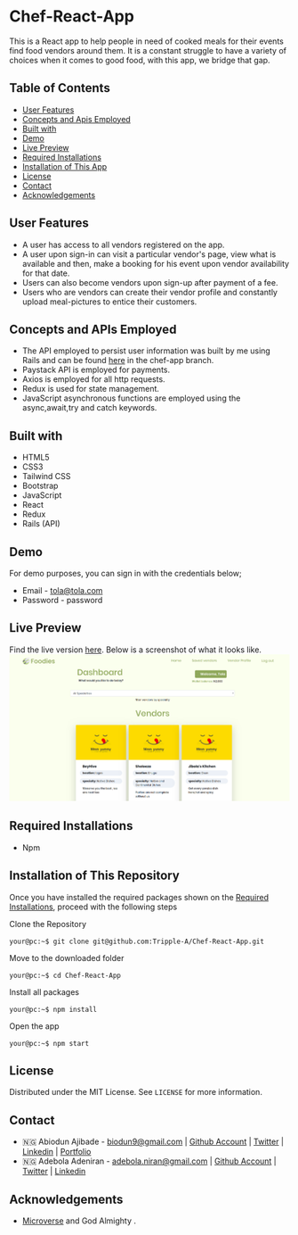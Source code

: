 # Chef-React-App

This is a React app to help people in need of cooked meals for their events find food vendors around them. It is a constant struggle to have a variety of choices when it comes to good food, with this app, we bridge that gap.

## Table of Contents

- [User Features](#user-features)
- [Concepts and Apis Employed](#concepts-and-apis-employed)
- [Built with](#built-with)
- [Demo](#demo)
- [Live Preview](#live-preview)
- [Required Installations](#required-installations)
- [Installation of This App](#instalation)
- [License](#license)
- [Contact](#contact)
- [Acknowledgements](#acknowledgements)

<!-- User features -->

## User Features

- A user has access to all vendors registered on the app.
- A user upon sign-in can visit a particular vendor's page, view what is available and then, make a booking for his event upon vendor availability for that date.
- Users can also become vendors upon sign-up after payment of a fee.
- Users who are vendors can create their vendor profile and constantly upload meal-pictures to entice their customers.

<!-- concepts and apis employed -->

## Concepts and APIs Employed

- The API employed to persist user information was built by me using Rails and can be found [here](https://github.com/Tripple-A/Get-hired-Api) in the chef-app branch.
- Paystack API is employed for payments.
- Axios is employed for all http requests.
- Redux is used for state management.
- JavaScript asynchronous functions are employed using the async,await,try and catch keywords.

<!-- BUILT wITH -->

## Built with

- HTML5
- CSS3
- Tailwind CSS
- Bootstrap
- JavaScript
- React
- Redux
- Rails (API)

<!-- DEMO -->

## Demo

For demo purposes, you can sign in with the credentials below;

- Email - tola@tola.com
- Password - password

<!-- LIVE PREVIEW -->

## Live Preview

Find the live version [here](https://foodies-stop.netlify.app/).
Below is a screenshot of what it looks like.
![Image](/src/screenshot.png)

<!-- REQUIRED INSTALLATION -->

## Required Installations

- Npm

<!-- INSTALLATION -->

## Installation of This Repository

Once you have installed the required packages shown on the [Required Installations](#required-installations), proceed with the following steps

Clone the Repository

```Shell
your@pc:~$ git clone git@github.com:Tripple-A/Chef-React-App.git
```

Move to the downloaded folder

```Shell
your@pc:~$ cd Chef-React-App
```

Install all packages

```Shell
your@pc:~$ npm install
```

Open the app

```Shell
your@pc:~$ npm start
```

## License

Distributed under the MIT License. See `LICENSE` for more information.

<!-- CONTACT -->

## Contact

- 🇳🇬 Abiodun Ajibade - biodun9@gmail.com | [Github Account](https://github.com/Tripple-A) | [Twitter](https://twitter.com/AbiodunAjibade3) | [Linkedin](https://linkedin.com/in/abiodun-ajibade) | [Portfolio](https://abiodun-ajibade.netlify.app/)
- 🇳🇬 Adebola Adeniran - adebola.niran@gmail.com | [Github Account](https://github.com/onedebos) | [Twitter](https://twitter.com/debosthefirst) | [Linkedin](https://linkedin.com/in/adebola-niran)

## Acknowledgements

- <a href="https://www.microverse.org/"> Microverse</a> and God Almighty .
